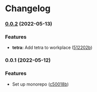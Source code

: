 # Changelog

### [0.0.2](https://github.com/mytram/gomono/compare/tetra/v0.0.1...tetra/v0.0.2) (2022-05-13)


### Features

* **tetra:** Add tetra to workplace ([512202b](https://github.com/mytram/gomono/commit/512202be7ab4e5966eb9dd410b4c2f60b1081d92))

### 0.0.1 (2022-05-12)


### Features

* Set up monorepo ([c50018b](https://github.com/mytram/gomono/commit/c50018b76060f59ec1a9b509a60a526453d0620c))
